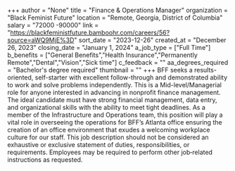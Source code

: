 +++
author = "None"
title = "Finance & Operations Manager"
organization = "Black Feminist Future"
location = "Remote, Georgia, District of Columbia"
salary = "72000 -90000"
link = "https://blackfeministfuture.bamboohr.com/careers/56?source=aWQ9MjE%3D"
sort_date = "2023-12-26"
created_at = "December 26, 2023"
closing_date = "January 1, 2024"
a_job_type = ["Full Time"]
b_benefits = ["General Benefits","Health Insurance","Permanently Remote","Dental","Vision","Sick time"]
c_feedback = ""
aa_degrees_required = "Bachelor's degree required"
thumbnail = ""
+++
BFF seeks a results-oriented, self-starter with excellent follow-through and demonstrated ability to work and solve problems independently. This is a Mid-level/Managerial role for anyone interested in advancing in nonprofit finance management. The ideal candidate must have strong financial management, data entry, and organizational skills with the ability to meet tight deadlines.
As a member of the Infrastructure and Operations team, this position will play a vital role in overseeing the operations for BFF’s Atlanta office ensuring the creation of an office environment that exudes a welcoming workplace culture for our staff.  This job description should not be considered an exhaustive or exclusive statement of duties, responsibilities, or requirements. Employees may be required to perform other job‐related instructions as requested.